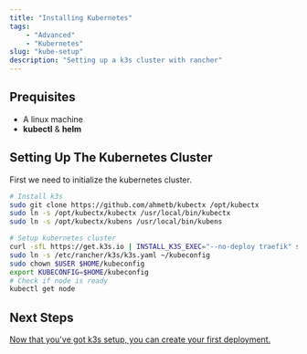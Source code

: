 ```yaml
---
title: "Installing Kubernetes"
tags:
    - "Advanced"
    - "Kubernetes"
slug: "kube-setup"
description: "Setting up a k3s cluster with rancher"
---
```


## Prequisites

- A linux machine
- **kubectl** & **helm**

## Setting Up The Kubernetes Cluster

First we need to initialize the kubernetes cluster.

```bash
# Install k3s
sudo git clone https://github.com/ahmetb/kubectx /opt/kubectx
sudo ln -s /opt/kubectx/kubectx /usr/local/bin/kubectx
sudo ln -s /opt/kubectx/kubens /usr/local/bin/kubens

# Setup kubernetes cluster
curl -sfL https://get.k3s.io | INSTALL_K3S_EXEC="--no-deploy traefik" sh -s -
sudo ln -s /etc/rancher/k3s/k3s.yaml ~/kubeconfig
sudo chown $USER $HOME/kubeconfig
export KUBECONFIG=$HOME/kubeconfig
# Check if node is ready
kubectl get node
```

## Next Steps

[Now that you've got k3s setup,
you can create your first deployment.](/posts/kube-deploy)

